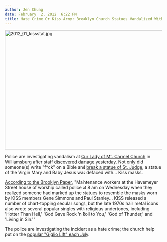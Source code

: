 ```yaml
---
author: Jen Chung
date: February  2, 2012  6:22 PM
title: Hate Crime Or Kiss Army: Brooklyn Church Statues Vandalized With "Kiss Masks"
---
```


<p><span class="mt-enclosure mt-enclosure-image" style="display: inline;"> <img alt="2012_01_kissstat.jpg" src="https://web.archive.org/web/20120203081756im_/http://gothamist.com/attachments/jen/2012_01_kissstat.jpg" width="640" height="383" class="image-none"> </span></p>

<p>Police are investigating vandalism at <a href="https://web.archive.org/web/20120203081756/http://www.olmcchurchbk.com/">Our Lady of Mt. Carmel Church</a> in Williamsburg after staff <a href="https://web.archive.org/web/20120203081756/http://www.ny1.com/content/top_stories/155309/police-investigate-vandalism-at-brooklyn-church">discovered damage yesterday</a>.  Not only did someone(s) write &quot;f*ck&quot; on a Bible and <a href="https://web.archive.org/web/20120203081756/http://www.nydailynews.com/new-york/vandals-deface-statues-lady-mt-carmel-church-williamsburg-brooklyn-article-1.1015969?localLinksEnabled=false">break a statue of St. Judge</a>, a statue of the Virgin Mary and Baby Jesus was defaced with... Kiss masks.  </p>

<p><a href="https://web.archive.org/web/20120203081756/http://www.brooklynpaper.com/stories/35/6/dtg_mountcarmel_2012_02_10_bk.html">According to the Brooklyn Paper</a>, &quot;Maintenance workers at the Havemeyer Street house of worship called police at 8 am on Wednesday when they realized someone had marked up the statues to resemble the masks worn by KISS members Gene Simmons and Paul Stanley... KISS released a number of chart-topping secular songs, but the late 1970s hair metal icons also wrote several popular singles with religious undertones, including &apos;Hotter Than Hell,&apos; &apos;God Gave Rock &#x2019;n Roll to You,&apos; &apos;God of Thunder,&apos; and &apos;Living in Sin.&apos;&quot;</p>

<p>The police are investigating the incident as a hate crime; the church help put on the <a href="https://web.archive.org/web/20120203081756/http://gothamist.com/2010/07/12/video_photos_lifting_the_giglio_201.php#photo-1">popular &quot;Giglio Lift&quot; each July</a>.</p>